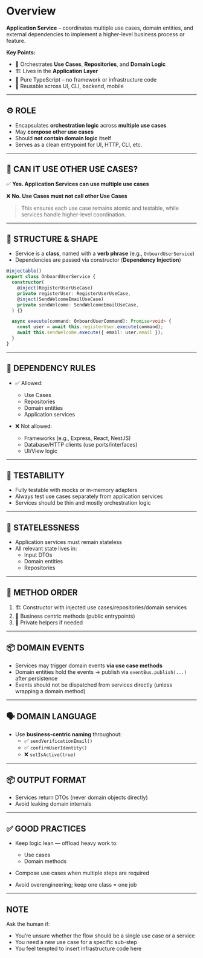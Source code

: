 # Overview

**Application Service** – coordinates multiple use cases, domain entities, and external dependencies to implement a higher-level business process or feature.

**Key Points:**

- 🧠 Orchestrates **Use Cases**, **Repositories**, and **Domain Logic**
- 🏗️ Lives in the **Application Layer**
- 🧩 Pure TypeScript – no framework or infrastructure code
- 🔁 Reusable across UI, CLI, backend, mobile

---

## ⚙️ ROLE

- Encapsulates **orchestration logic** across **multiple use cases**
- May **compose other use cases**
- Should **not contain domain logic** itself
- Serves as a clean entrypoint for UI, HTTP, CLI, etc.

---

## 🔀 CAN IT USE OTHER USE CASES?

✅ **Yes. Application Services can use multiple use cases**

❌ **No. Use Cases must not call other Use Cases**

> This ensures each use case remains atomic and testable, while services handle higher-level coordination.

---

## 🧱 STRUCTURE & SHAPE

- Service is a **class**, named with a **verb phrase** (e.g., `OnboardUserService`)
- Dependencies are passed via constructor (**Dependency Injection**)

```ts
@injectable()
export class OnboardUserService {
  constructor(
    @inject(RegisterUserUseCase)
    private registerUser: RegisterUserUseCase,
    @inject(SendWelcomeEmailUseCase)
    private sendWelcome: SendWelcomeEmailUseCase,
  ) {}

  async execute(command: OnboardUserCommand): Promise<void> {
    const user = await this.registerUser.execute(command);
    await this.sendWelcome.execute({ email: user.email });
  }
}
```

---

## 🔌 DEPENDENCY RULES

- ✅ Allowed:
  - Use Cases
  - Repositories
  - Domain entities
  - Application services

- ❌ Not allowed:
  - Frameworks (e.g., Express, React, NestJS)
  - Database/HTTP clients (use ports/interfaces)
  - UI/View logic

---

## 🧪 TESTABILITY

- Fully testable with mocks or in-memory adapters
- Always test use cases separately from application services
- Services should be thin and mostly orchestration logic

---

## 🧼 STATELESSNESS

- Application services must remain stateless
- All relevant state lives in:
  - Input DTOs
  - Domain entities
  - Repositories

---

## 🧩 METHOD ORDER

1. 🏗️ Constructor with injected use cases/repositories/domain services
2. 🚀 Business centric methods (public entrypoints)
3. 🔧 Private helpers if needed

---

## 📦 DOMAIN EVENTS

- Services may trigger domain events **via use case methods**
- Domain entities hold the events → publish via `eventBus.publish(...)` after persistence
- Events should not be dispatched from services directly (unless wrapping a domain method)

---

## 🗣️ DOMAIN LANGUAGE

- Use **business-centric naming** throughout:
  - ✅ `sendVerificationEmail()`
  - ✅ `confirmUserIdentity()`
  - ❌ `setIsActive(true)`

---

## 📦 OUTPUT FORMAT

- Services return DTOs (never domain objects directly)
- Avoid leaking domain internals

---

## ✅ GOOD PRACTICES

- Keep logic lean — offload heavy work to:
  - Use cases
  - Domain methods

- Compose use cases when multiple steps are required
- Avoid overengineering; keep one class = one job

---

## NOTE

Ask the human if:

- You’re unsure whether the flow should be a single use case or a service
- You need a new use case for a specific sub-step
- You feel tempted to insert infrastructure code here
